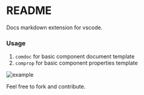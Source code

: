 # README

Docs markdown extension for vscode.

### Usage

1. `comdoc` for basic component document template
2. `comprop` for basic component properties template

<img src="./assets/example.gif" alt="example" />

Feel free to fork and contribute.
